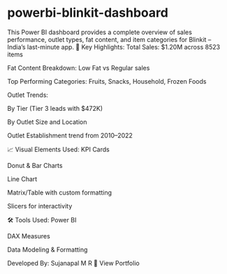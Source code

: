 # powerbi-blinkit-dashboard
This Power BI dashboard provides a complete overview of sales performance, outlet types, fat content, and item categories for Blinkit – India’s last-minute app.
📌 Key Highlights:
Total Sales: $1.20M across 8523 items

Fat Content Breakdown: Low Fat vs Regular sales

Top Performing Categories: Fruits, Snacks, Household, Frozen Foods

Outlet Trends:

By Tier (Tier 3 leads with $472K)

By Outlet Size and Location

Outlet Establishment trend from 2010–2022

📈 Visual Elements Used:
KPI Cards

Donut & Bar Charts

Line Chart

Matrix/Table with custom formatting

Slicers for interactivity

🛠 Tools Used:
Power BI

DAX Measures

Data Modeling & Formatting

Developed By: Sujanapal M R
📎 View Portfolio
